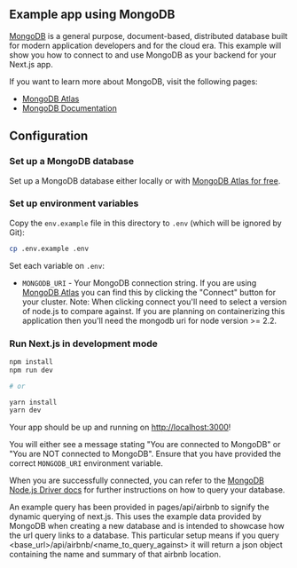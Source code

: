 ## Example app using MongoDB

[MongoDB](https://www.mongodb.com/) is a general purpose, document-based, distributed database built for modern application developers and for the cloud era. This example will show you how to connect to and use MongoDB as your backend for your Next.js app.

If you want to learn more about MongoDB, visit the following pages:

- [MongoDB Atlas](https://mongodb.com/atlas)
- [MongoDB Documentation](https://docs.mongodb.com/)

## Configuration

### Set up a MongoDB database

Set up a MongoDB database either locally or with [MongoDB Atlas for free](https://mongodb.com/atlas).

### Set up environment variables

Copy the `env.example` file in this directory to `.env` (which will be ignored by Git):

```bash
cp .env.example .env
```

Set each variable on `.env`:

- `MONGODB_URI` - Your MongoDB connection string. If you are using [MongoDB Atlas](https://mongodb.com/atlas) you can find this by clicking the "Connect" button for your cluster. Note: When clicking connect you'll need to select a version of node.js to compare against. If you are planning on containerizing this application then you'll need the mongodb uri for node version >= 2.2.

### Run Next.js in development mode

```bash
npm install
npm run dev

# or

yarn install
yarn dev
```

Your app should be up and running on [http://localhost:3000](http://localhost:3000)!

You will either see a message stating "You are connected to MongoDB" or "You are NOT connected to MongoDB". Ensure that you have provided the correct `MONGODB_URI` environment variable.

When you are successfully connected, you can refer to the [MongoDB Node.js Driver docs](https://mongodb.github.io/node-mongodb-native/3.4/tutorials/collections/) for further instructions on how to query your database.

An example query has been provided in pages/api/airbnb to signify the dynamic querying of next.js. This uses the example data provided by MongoDB when creating a new database and is intended to showcase how the url query links to a database.
This particular setup means if you query <base_url>/api/airbnb/<name_to_query_against> it will return a json object containing the name and summary of that airbnb location.